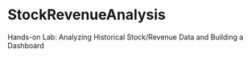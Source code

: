 # StockRevenueAnalysis

Hands-on Lab: Analyzing Historical Stock/Revenue Data and Building a Dashboard

